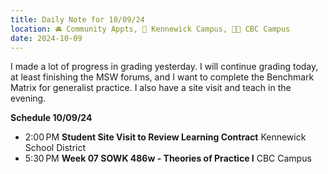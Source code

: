 ```yaml
---
title: Daily Note for 10/09/24
location: 🚘 Community Appts, 🏫 Kennewick Campus, 🌃🏫 CBC Campus
date: 2024-10-09
---
```

I made a lot of progress in grading yesterday. I will continue grading today, at least finishing the MSW forums, and I want to complete the Benchmark Matrix for generalist practice. I also have a site visit and teach in the evening.

**Schedule 10/09/24**

- 2:00 PM **Student Site Visit to Review Learning Contract** Kennewick School District
- 5:30 PM **Week 07 SOWK 486w - Theories of Practice I** CBC Campus
